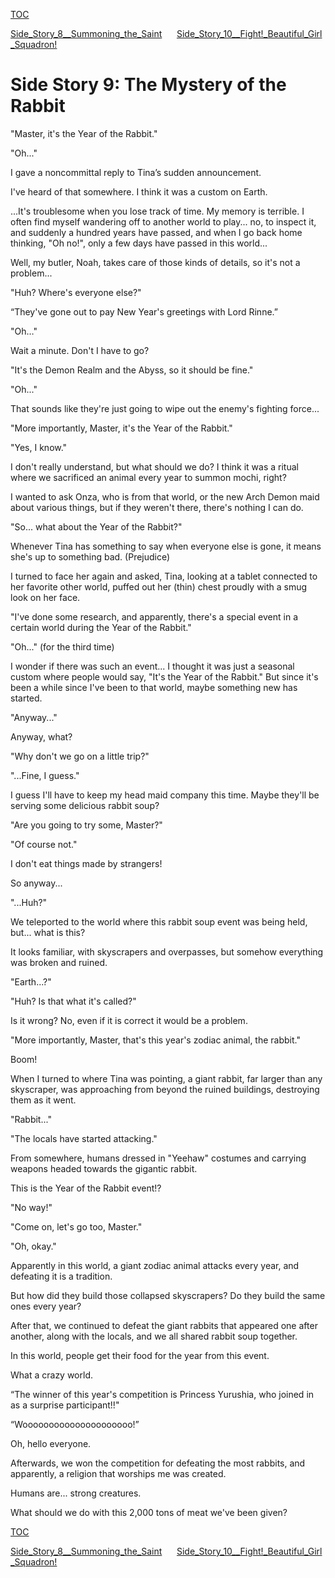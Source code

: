 [TOC](./readme.md)

[Side_Story_8__Summoning_the_Saint](./Side_Story_8__Summoning_the_Saint.md)&nbsp;&nbsp;&nbsp;&nbsp;&nbsp;&nbsp;[Side_Story_10__Fight!_Beautiful_Girl_Squadron!](./Side_Story_10__Fight!_Beautiful_Girl_Squadron!.md)



<?xml version="1.0" encoding="utf-8"?> <!DOCTYPE html PUBLIC "-//W3C//DTD XHTML 1.1//EN" "http://www.w3.org/TR/xhtml11/DTD/xhtml11.dtd">

# Side Story 9: The Mystery of the Rabbit

"Master, it's the Year of the Rabbit."

"Oh..."

I gave a noncommittal reply to Tina’s sudden announcement.

I've heard of that somewhere. I think it was a custom on Earth.

...It's troublesome when you lose track of time. My memory is terrible. I often find myself wandering off to another world to play... no, to inspect it, and suddenly a hundred years have passed, and when I go back home thinking, "Oh no!", only a few days have passed in this world...

Well, my butler, Noah, takes care of those kinds of details, so it's not a problem...

"Huh? Where's everyone else?"

“They've gone out to pay New Year's greetings with Lord Rinne.”

"Oh…"

Wait a minute. Don't I have to go?

"It's the Demon Realm and the Abyss, so it should be fine."

"Oh..."

That sounds like they're just going to wipe out the enemy's fighting force...

"More importantly, Master, it's the Year of the Rabbit."

"Yes, I know."

I don't really understand, but what should we do? I think it was a ritual where we sacrificed an animal every year to summon mochi, right?

I wanted to ask Onza, who is from that world, or the new Arch Demon maid about various things, but if they weren't there, there's nothing I can do.

"So... what about the Year of the Rabbit?"

Whenever Tina has something to say when everyone else is gone, it means she's up to something bad. (Prejudice)

I turned to face her again and asked, Tina, looking at a tablet connected to her favorite other world, puffed out her (thin) chest proudly with a smug look on her face.

"I've done some research, and apparently, there's a special event in a certain world during the Year of the Rabbit."

"Oh..." (for the third time)

I wonder if there was such an event... I thought it was just a seasonal custom where people would say, "It's the Year of the Rabbit." But since it's been a while since I've been to that world, maybe something new has started.

"Anyway..."

Anyway, what?

"Why don't we go on a little trip?"

"...Fine, I guess."

I guess I'll have to keep my head maid company this time. Maybe they'll be serving some delicious rabbit soup?

"Are you going to try some, Master?"

"Of course not."

I don't eat things made by strangers!

So anyway...

"...Huh?"

We teleported to the world where this rabbit soup event was being held, but... what is this?

It looks familiar, with skyscrapers and overpasses, but somehow everything was broken and ruined.

"Earth...?"

"Huh? Is that what it's called?"

Is it wrong? No, even if it is correct it would be a problem.

"More importantly, Master, that's this year's zodiac animal, the rabbit."

Boom!

When I turned to where Tina was pointing, a giant rabbit, far larger than any skyscraper, was approaching from beyond the ruined buildings, destroying them as it went.

"Rabbit..."

"The locals have started attacking."

From somewhere, humans dressed in "Yeehaw" costumes and carrying weapons headed towards the gigantic rabbit.

This is the Year of the Rabbit event!?

"No way!"

"Come on, let's go too, Master."

"Oh, okay."

Apparently in this world, a giant zodiac animal attacks every year, and defeating it is a tradition.

But how did they build those collapsed skyscrapers? Do they build the same ones every year?

After that, we continued to defeat the giant rabbits that appeared one after another, along with the locals, and we all shared rabbit soup together.

In this world, people get their food for the year from this event.

What a crazy world.

“The winner of this year's competition is Princess Yurushia, who joined in as a surprise participant!!"

“Wooooooooooooooooooooo!”

Oh, hello everyone.

Afterwards, we won the competition for defeating the most rabbits, and apparently, a religion that worships me was created.

Humans are... strong creatures.

What should we do with this 2,000 tons of meat we've been given?


[TOC](./readme.md)

[Side_Story_8__Summoning_the_Saint](./Side_Story_8__Summoning_the_Saint.md)&nbsp;&nbsp;&nbsp;&nbsp;&nbsp;&nbsp;[Side_Story_10__Fight!_Beautiful_Girl_Squadron!](./Side_Story_10__Fight!_Beautiful_Girl_Squadron!.md)

